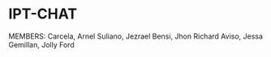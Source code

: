 # IPT-CHAT
MEMBERS: 
Carcela, Arnel
Suliano, Jezrael
Bensi, Jhon Richard
Aviso, Jessa
Gemillan, Jolly Ford
